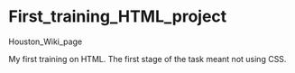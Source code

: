# First_training_HTML_project
Houston_Wiki_page

My first training on HTML.
The first stage of the task meant not using CSS.
